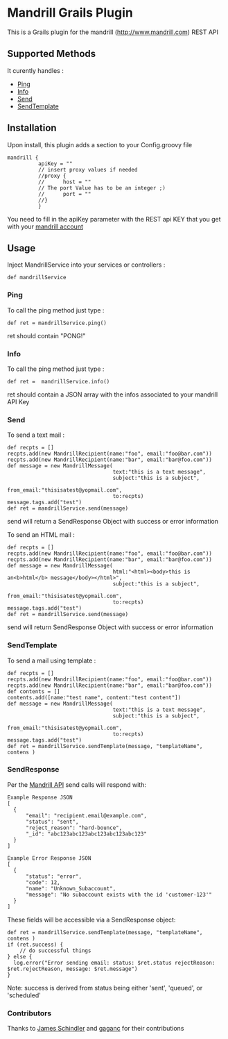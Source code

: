 Mandrill Grails Plugin
=============

This is a Grails plugin for the mandrill (http://www.mandrill.com) REST API


Supported Methods
-------
It curently handles :

* [Ping](https://mandrillapp.com/api/docs/users.html#method=ping)
* [Info](https://mandrillapp.com/api/docs/users.html#method=info)
* [Send](https://mandrillapp.com/api/docs/messages.html#method=send)
* [SendTemplate](https://mandrillapp.com/api/docs/messages.JSON.html#method=send-template)


Installation
-------

Upon install, this plugin adds a section to your Config.groovy file

    mandrill {
              apiKey = ""
              // insert proxy values if needed
              //proxy {
              //      host = ""
              // The port Value has to be an integer ;)
              //      port = ""
              //}
              }

You need to fill in the apiKey parameter with the REST api KEY that you get with your [mandrill account](http://www.mandrill.com)

Usage
-------

Inject MandrillService into your services or controllers :

    def mandrillService

### Ping

To call the ping method just type :

    def ret = mandrillService.ping()

ret should contain "PONG!"

### Info

To call the ping method just type :

    def ret =  mandrillService.info()

ret should contain a JSON array with the infos associated to your mandrill API Key


### Send

To send a text mail :

    def recpts = []
    recpts.add(new MandrillRecipient(name:"foo", email:"foo@bar.com"))
    recpts.add(new MandrillRecipient(name:"bar", email:"bar@foo.com"))
    def message = new MandrillMessage(
                                      text:"this is a text message",
                                      subject:"this is a subject",
                                      from_email:"thisisatest@yopmail.com",
                                      to:recpts)
    message.tags.add("test")
    def ret = mandrillService.send(message)

send will return a SendResponse Object with success or error information

To send an HTML mail :

    def recpts = []
    recpts.add(new MandrillRecipient(name:"foo", email:"foo@bar.com"))
    recpts.add(new MandrillRecipient(name:"bar", email:"bar@foo.com"))
    def message = new MandrillMessage(
                                      html:"<html><body>this is an<b>html</b> message</body></html>",
                                      subject:"this is a subject",
                                      from_email:"thisisatest@yopmail.com",
                                      to:recpts)
    message.tags.add("test")
    def ret = mandrillService.send(message)

send will return SendResponse Object with success or error information

### SendTemplate

To send a mail using template :

    def recpts = []
    recpts.add(new MandrillRecipient(name:"foo", email:"foo@bar.com"))
    recpts.add(new MandrillRecipient(name:"bar", email:"bar@foo.com"))
    def contents = []
    contents.add([name:"test name", content:"test content"])
    def message = new MandrillMessage(
                                      text:"this is a text message",
                                      subject:"this is a subject",
                                      from_email:"thisisatest@yopmail.com",
                                      to:recpts)
    message.tags.add("test")
    def ret = mandrillService.sendTemplate(message, "templateName", contens )

### SendResponse
Per the [Mandrill API](https://mandrillapp.com/api/docs/messages.JSON.html#example-response-send) send calls will respond with:

    Example Response JSON
    [
      {
          "email": "recipient.email@example.com",
          "status": "sent",
          "reject_reason": "hard-bounce",
          "_id": "abc123abc123abc123abc123abc123"
      }
    ]

    Example Error Response JSON
    [
      {
          "status": "error",
          "code": 12,
          "name": "Unknown_Subaccount",
          "message": "No subaccount exists with the id 'customer-123'"
      }
    ]

These fields will be accessible via a SendResponse object:

    def ret = mandrillService.sendTemplate(message, "templateName", contens )
    if (ret.success) {
        // do successful things
    } else {
      log.error("Error sending email: status: $ret.status rejectReason: $ret.rejectReason, message: $ret.message")
    }
Note: success is derived from status being either 'sent', 'queued', or 'scheduled'


### Contributors

Thanks to [James Schindler](https://github.com/Jimbo1167) and [gaganc](https://github.com/gaganc) for their contributions